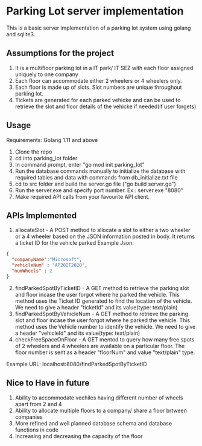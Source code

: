 # Parking Lot server implementation
This is a basic server implementation of a parking lot system using golang and sqlite3. 
## Assumptions for the project
1) It is a multifloor parking lot in a IT park/ IT SEZ with each floor assigned uniquely to one company
2) Each floor can accommodate either 2 wheelers or 4 wheelers only.
3) Each floor is made up of slots. Slot numbers are unique throughout parking lot.
4) Tickets are generated for each parked vehicke and can be used to retrieve the slot and floor details of the vehicke if needed(if user forgets)
## Usage
Requirements: Golang 1.11 and above
1) Clone the repo
2) cd into parking_lot folder
3) In command prompt, enter "go mod init parking_lot"
4) Run the database commands manually to initialize the database with required tables and data with commands from db_initialize.txt file
5) cd to src folder and build the server.go file ("go build server.go")
6) Run the server.exe and specify port number. Ex.: server.exe "8080"
7) Make required API calls from your favourite API client.
## APIs Implemented
1) allocateSlot - A POST method to allocate a slot to either a two wheeler or a 4 wheeler based on the JSON information posted in body. It returns a ticket ID for the vehicle parked
Example Json:
```json
{
  "companyName":"Microsoft",
  "vehicleNum" : "AP20IT2020",
  "numWheels" : 2
}
```
2) findParkedSpotByTicketID - A GET method to retrieve the parking slot and floor incase the user forgot where he parked the vehicle. This method uses the Ticket ID generated to find the location of the vehicle.
We need to give a header "ticketId" and its value(type: text/plain)
3) findParkedSpotByVehicleNum - A GET method to retrieve the parking slot and floor incase the user forgot where he parked the vehicle. This method uses the Vehicle number to identify the vehicle.
We need to give a header "vehicleId" and its value(type: text/plain)
4) checkFreeSpaceOnFloor - A GET mentod to query how many free spots of 2 wheelers and 4 wheelers are available on a particular floor. The floor number is sent as a header "floorNum" and value "text/plain" type.

Example URL: localhost:8080/findParkedSpotByTicketID

## Nice to Have in future
1) Ability to accommodate vechiles having different number of wheels apart from 2 and 4
2) Ability to allocate multiple floors to a company/ share a floor brtween companies
3) More refined and well planned database schema and database functions in code
4) Increasing and decreasing the capacity of the floor
